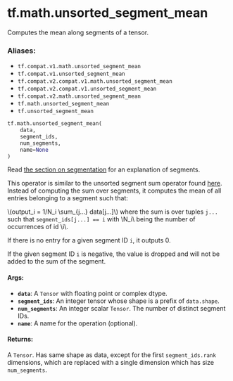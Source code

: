 <div itemscope itemtype="http://developers.google.com/ReferenceObject">
<meta itemprop="name" content="tf.math.unsorted_segment_mean" />
<meta itemprop="path" content="Stable" />
</div>

# tf.math.unsorted_segment_mean

Computes the mean along segments of a tensor.

### Aliases:

* `tf.compat.v1.math.unsorted_segment_mean`
* `tf.compat.v1.unsorted_segment_mean`
* `tf.compat.v2.compat.v1.math.unsorted_segment_mean`
* `tf.compat.v2.compat.v1.unsorted_segment_mean`
* `tf.compat.v2.math.unsorted_segment_mean`
* `tf.math.unsorted_segment_mean`
* `tf.unsorted_segment_mean`

``` python
tf.math.unsorted_segment_mean(
    data,
    segment_ids,
    num_segments,
    name=None
)
```

<!-- Placeholder for "Used in" -->

Read [the section on
segmentation](https://www.tensorflow.org/versions/r2.0/api_docs/python/tf/math#about_segmentation)
for an explanation of segments.

This operator is similar to the unsorted segment sum operator found
[here](../../../api_docs/python/math_ops.md#UnsortedSegmentSum).
Instead of computing the sum over segments, it computes the mean of all
entries belonging to a segment such that:

\\(output_i = 1/N_i \sum_{j...} data[j...]\\) where the sum is over tuples
`j...` such that `segment_ids[j...] == i` with \\N_i\\ being the number of
occurrences of id \\i\\.

If there is no entry for a given segment ID `i`, it outputs 0.

If the given segment ID `i` is negative, the value is dropped and will not
be added to the sum of the segment.

#### Args:


* <b>`data`</b>: A `Tensor` with floating point or complex dtype.
* <b>`segment_ids`</b>: An integer tensor whose shape is a prefix of `data.shape`.
* <b>`num_segments`</b>: An integer scalar `Tensor`.  The number of distinct segment
  IDs.
* <b>`name`</b>: A name for the operation (optional).


#### Returns:

 A `Tensor`.  Has same shape as data, except for the first `segment_ids.rank`
 dimensions, which are replaced with a single dimension which has size
`num_segments`.
